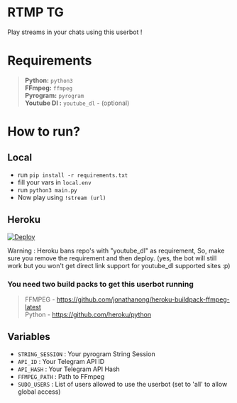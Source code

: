 # RTMP TG
Play streams in your chats using this userbot !

# Requirements
> **Python:** `python3`  
> **FFmpeg:** `ffmpeg`  
> **Pyrogram:** `pyrogram`  
> **Youtube Dl :** `youtube_dl` - (optional)

# How to run?
## Local

- run `pip install -r requirements.txt`
- fill your vars in `local.env`
- run `python3 main.py`   
- Now play using `!stream (url)`  

## Heroku

[![Deploy](https://www.herokucdn.com/deploy/button.svg)](https://heroku.com/deploy?=https://github.com/lambda-stock/RTMP-TG)

Warning : Heroku bans repo's with "youtube_dl" as requirement, So, make sure you remove the requirement and then deploy. (yes, the bot will still work but you won't get direct link support for youtube_dl supported sites :p)

### You need two build packs to get this userbot running 
> FFMPEG -  https://github.com/jonathanong/heroku-buildpack-ffmpeg-latest   
> Python - https://github.com/heroku/python

## Variables
- `STRING_SESSION` : Your pyrogram String Session
- `API_ID` : Your Telegram API ID
- `API_HASH` : Your Telegram API Hash
- `FFMPEG_PATH` : Path to FFmpeg
- `SUDO_USERS` : List of users allowed to use the userbot (set to 'all' to allow global access)
